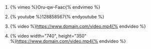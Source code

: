 1. {% vimeo %}Oru-qw-Faac{% endvimeo %}
2. {% youtube %}128858567{% endyoutube %}



1. {% video %}https://www.domain.com/video.mp4{% endvideo %}

2. {% video width="740", height="350" %}https://www.domain.com/video.mp4{% endvideo %}